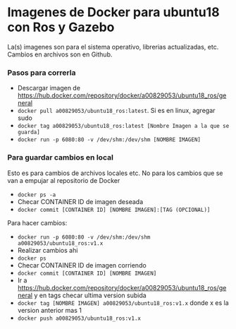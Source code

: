 # Imagenes de Docker para ubuntu18 con Ros y Gazebo 
La(s) imagenes son para el sistema operativo, librerias actualizadas, etc. Cambios en archivos son en Github. 


### Pasos para correrla
* Descargar imagen de https://hub.docker.com/repository/docker/a00829053/ubuntu18_ros/general 
* ```docker pull a00829053/ubuntu18_ros:latest```. Si es en linux, agregar sudo
* ```docker tag a00829053/ubuntu18_ros:latest [Nombre Imagen a la que se guarda]```
* ```docker run -p 6080:80 -v /dev/shm:/dev/shm [NOMBRE IMAGEN]```

### Para guardar cambios en local
Esto es para cambios de archivos locales etc. No para los cambios que se van a empujar al repositorio de Docker


* ```docker ps -a```
* Checar CONTAINER ID de imagen deseada
* ```docker commit [CONTAINER ID] [NOMBRE IMAGEN]:[TAG (OPCIONAL)]```



Para hacer cambios:
* ```docker run -p 6080:80 -v /dev/shm:/dev/shm a00829053/ubuntu18_ros:v1.x```
* Realizar cambios ahi
* ```docker ps```
* Checar CONTAINER ID de imagen corriendo
* ```docker commit [CONTAINER ID] [NOMBRE IMAGEN]```
* Ir a https://hub.docker.com/repository/docker/a00829053/ubuntu18_ros/general y en tags checar ultima version subida
* ```docker tag [NOMBRE IMAGEN] a00829053/ubuntu18_ros:v1.x``` donde x es la version anterior mas 1
* ```docker push a00829053/ubuntu18_ros:v1.x```

